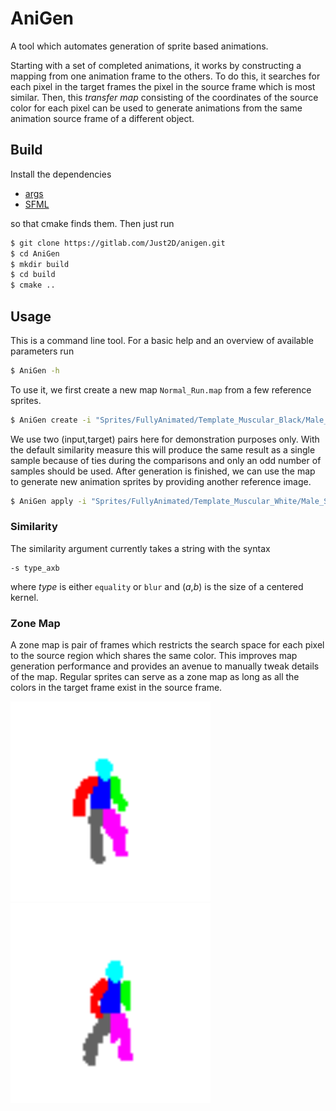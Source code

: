# AniGen
A tool which automates generation of sprite based animations.

Starting with a set of completed animations, it works by constructing a mapping from one animation frame to the others.
To do this, it searches for each pixel in the target frames the pixel in the source frame which is most similar.
Then, this *transfer map* consisting of the coordinates of the source color for each pixel can be used to generate animations from the same animation source frame of a different object.

## Build
Install the dependencies
* [args](https://github.com/Taywee/args)
* [SFML](https://www.sfml-dev.org/index.php)

so that cmake finds them. Then just run
```sh
$ git clone https://gitlab.com/Just2D/anigen.git
$ cd AniGen
$ mkdir build
$ cd build
$ cmake ..
```

## Usage
This is a command line tool. For a basic help and an overview of available parameters run
```sh
$ AniGen -h
```
To use it, we first create a new map `Normal_Run.map` from a few reference sprites.
```sh
$ AniGen create -i "Sprites/FullyAnimated/Template_Muscular_Black/Male_Skin_Muscular_Black_Combat_Hit.png" -t  "Sprites/FullyAnimated/Template_Muscular_Black/Male_Skin_Muscular_Black_Normal_Run.png" -i "Sprites/FullyAnimated/Template_Muscular_BrownLight/Male_Skin_BrownLight_Combat_Hit.png" -t "Sprites/FullyAnimated/Template_Muscular_BrownLight/Male_Skin_BrownLight_Normal_Run.png" -o "Normal_Run.map" -m 8
```

We use two (input,target) pairs here for demonstration purposes only. With the default similarity measure this will produce the same result as a single sample because of ties during the comparisons and only an odd number of samples should be used.
After generation is finished, we can use the map to generate new animation sprites by providing another reference image.
```sh
$ AniGen apply -i "Sprites/FullyAnimated/Template_Muscular_White/Male_Skin_White_Combat_Hit.png" -t "Normal_Run.map" -o "Template_Muscular_White"
```

### Similarity
The similarity argument currently takes a string with the syntax
```
-s type_axb
```
where *type* is either `equality` or `blur` and (*a*,*b*) is the size of a centered kernel.

### Zone Map
A zone map is pair of frames which restricts the search space for each pixel to the source region which shares the same color.
This improves map generation performance and provides an avenue to manually tweak details of the map.
Regular sprites can serve as a zone map as long as all the colors in the target frame exist in the source frame. 

<img src="/Sprites/Demo/Mask_Combat_Hit.png"  width="320" height="320"><img src="/Sprites/Demo/Mask_Block_1H_Rtrn.png"  width="320" height="320">